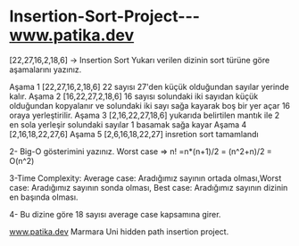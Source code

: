 # Insertion-Sort-Project---www.patika.dev


[22,27,16,2,18,6] -> Insertion Sort
Yukarı verilen dizinin sort türüne göre aşamalarını yazınız.

Aşama 1 [22,27,16,2,18,6] 22 sayısı 27'den küçük olduğundan sayılar yerinde kalır.
Aşama 2 [16,22,27,2,18,6] 16 sayısı solundaki iki sayıdan küçük olduğundan kopyalanır ve solundaki iki sayı sağa kayarak boş bir yer açar 16 oraya yerleştirilir. 
Aşama 3 [2,16,22,27,18,6] yukarıda belirtilen mantık ile 2 en sola yerleşir solundaki sayılar 1 basamak sağa kayar
Aşama 4 [2,16,18,22,27,6]
Aşama 5 [2,6,16,18,22,27] insretion sort tamamlandı

2- Big-O gösterimini yazınız. Worst case => n! =n*(n+1)/2 = (n^2+n)/2 = O(n^2)

3-Time Complexity: Average case: Aradığımız sayının ortada olması,Worst case: Aradığımız sayının sonda olması, Best case: Aradığımız sayının dizinin en başında olması.

4- Bu dizine göre 18 sayısı average case kapsamına girer.





www.patika.dev Marmara Uni hidden path insertion project.
